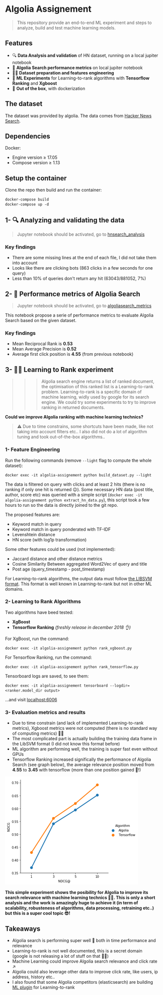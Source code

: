 # Algolia Assignement

> This repository provide an end-to-end ML experiment and steps to analyze, build and test machine learning models. 

## Features
* 🔍 **Data Analysis and validation** of HN dataset, running on a local jupiter notebook
* 💫 **Algolia Search performance metrics** on local jupiter notebook
* 🏋️‍♀️ **Dataset preparation and features engineering**
* 🚀 **ML Experiments** for Learning-to-rank algorithms with **Tensorflow Ranking** and **Xgboost**
* 🐳 **Out of the box**, with dockerization

## The dataset
The dataset was provided by algolia. The data comes from [Hacker News Search](https://hn.algolia.com/).

## Dependencies
Docker:
* Engine version ≥ 17.05
* Compose version ≥ 1.13

## Setup the container

Clone the repo then build and run the container:
```
docker-compose build
docker-compose up -d
```

## 1- 🔍 Analyzing and validating the data

> Jupyter notebook should be activated, go to [hnsearch_analysis](http://localhost:9999/notebooks/hnsearch_analysis.ipynb#)

### Key findings
* There are some missing lines at the end of each file, I did not take them into account
* Looks like there are clicking bots (863 clicks in a few seconds for one query)
* Less than 10% of queries don't return any hit (63043/881052, 7%)

## 2- 💫 Performance metrics of Algolia Search

> Jupyter notebook should be activated, go to [algoliasearch_metrics](http://localhost:9999/notebooks/algoliasearch_metrics.ipynb#)

This notebook propose a serie of performance metrics to evaluate Algolia Search based on the given dataset.

### Key findings
* Mean Reciprocal Rank is **0.53**
* Mean Average Precision is **0.52**
* Average first click position is **4.55** (from previous notebook)

## 3- 👩‍🔬 Learning to Rank experiment

>>> Algolia search engine returns a list of ranked document, the optimisation of this ranked list is a Learning-to-rank problem. Learning-to-rank is a specific domain of machine learning, widly used by google for its search engine. We could try some experiments to try to improve ranking in returned documents.

**Could we improve Algolia ranking with machine learning technics?**

> ⚠️ Due to time constrains, some shortcuts have been made, like not taking into account filters etc.. I also did not do a lot of algorithm tuning and took out-of-the-box algorithms..

### 1- Feature Engineering

Run the following commands (remove `--light` flag to compute the whole dataset):
```
docker exec -it algolia-assignement python build_dataset.py --light
```

The data is filtered on query with clicks and at least 2 hits (there is no ranking if only one hit is returned 😉). Some necessary HN data (post title, author, score etc) was queried with a simple script (`docker exec -it algolia-assignement python extract_hn_data.py`), this script took a few hours to run so the data is directly joined to the git repo.

The proposed features are:
* Keyword match in query
* Keyword match in query ponderated with TF-IDF
* Levenshtein distance
* HN score (with log1p transformation)

Some other features could be used (not implemented):
* Jaccard distance and other distance metrics
* Cosine Similarity Between aggregated Word2Vec of query and title
* Post age (query_timestamp - post_timestamp)

For Learning-to-rank algorithms, the output data must follow [the LIBSVM format](https://sourceforge.net/p/lemur/wiki/RankLib%20File%20Format). This format is well known in Learning-to-rank but not in other ML domains.

### 2- Learning to Rank Algorithms

Two algorithms have beed tested:
* **XgBoost**
* **Tensorflow Ranking** *(freshly release in december 2018 👌)*

For XgBoost, run the command:
```
docker exec -it algolia-assignement python rank_xgboost.py
```

For Tensorflow Ranking, run the command:
```
docker exec -it algolia-assignement python rank_tensorflow.py
```

Tensorboard logs are saved, to see them:
```
docker exec -it algolia-assignement tensorboard --logdir=<ranker.model_dir output>
```
...and visit [localhost:6006](http://localhost:6006)

### 3- Evaluation metrics and results

* Due to time constrain (and lack of implemented Learning-to-rank metrics), Xgboost metrics were not computed (there is no standard way of computing metrics) 🤷‍♂️
* The most complicated part is actually building the training data frame in the LibSVM format (I did not know this format before)
* ML algorithm are performing well, the training is super fast even without GPUs
* Tensorflow Ranking increased significally the performance of Algolia Search (see graph below), the average relevance position moved from **4.55** to **3.45** with tensorflow (more than one position gained 🎉!)

![alt text](metrics.png)

**This simple experiment shows the posibility for Algolia to improve its search relevance with machine learning technics 🧙‍♂️. This is only a short analysis and the work is amazingly huge to achieve it (in term of scalability, robusteness of algorithms, data processing, retraining etc..) but this is a super cool topic 😎!**

## Takeaways
* Algolia search is performing super well 👏 both in time performance and relevance
* Learning-to-rank is not well documented, this is a secret domain (google is not releasing a lot of stuff on that 🕵️‍♀️)
* Machine Learning could improve Algolia search relevance and click rate ↗️
* Algolia could also leverage other data to improve click rate, like users, ip address, history etc..
* I also found that some Algolia competitors (elasticsearch) are building [ML plugin](https://elasticsearch-learning-to-rank.readthedocs.io/en/latest/index.html) for Learning-to-rank




